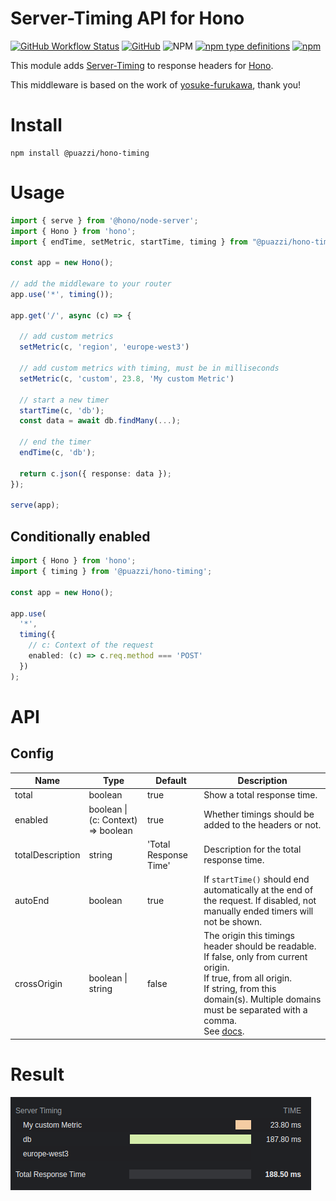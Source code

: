 # Server-Timing API for Hono

[![GitHub Workflow Status](https://img.shields.io/github/actions/workflow/status/PassiDel/hono-timing/ci.yml?branch=main)](https://github.com/PassiDel/hono-timing/actions)
[![GitHub](https://img.shields.io/github/license/PassiDel/hono-timing)](https://github.com/PassiDel/hono-timing/blob/main/LICENSE)
![NPM](https://img.shields.io/npm/l/%40puazzi%2Fhono-timing)
[![npm type definitions](https://img.shields.io/npm/types/@puazzi/hono-timing)](https://www.npmjs.com/package/@puazzi/hono-timing)
[![npm](https://img.shields.io/npm/v/@puazzi/hono-timing)](https://www.npmjs.com/package/@puazzi/hono-timing)

This module adds [Server-Timing](https://www.w3.org/TR/server-timing/) to response headers
for [Hono](https://hono.dev/).

This middleware is based on the work of [yosuke-furukawa](https://github.com/yosuke-furukawa/server-timing), thank you!

# Install

```shell
npm install @puazzi/hono-timing
```

# Usage

```ts
import { serve } from '@hono/node-server';
import { Hono } from 'hono';
import { endTime, setMetric, startTime, timing } from "@puazzi/hono-timing";

const app = new Hono();

// add the middleware to your router
app.use('*', timing());

app.get('/', async (c) => {

  // add custom metrics
  setMetric(c, 'region', 'europe-west3')

  // add custom metrics with timing, must be in milliseconds
  setMetric(c, 'custom', 23.8, 'My custom Metric')

  // start a new timer
  startTime(c, 'db');
  const data = await db.findMany(...);

  // end the timer
  endTime(c, 'db');

  return c.json({ response: data });
});

serve(app);

```

## Conditionally enabled

```ts
import { Hono } from 'hono';
import { timing } from '@puazzi/hono-timing';

const app = new Hono();

app.use(
  '*',
  timing({
    // c: Context of the request
    enabled: (c) => c.req.method === 'POST'
  })
);
```

# API

## Config

| **Name**         | **Type**                           | **Default**           | **Description**                                                                                                                                                                                                                                                                                          |
| ---------------- | ---------------------------------- | --------------------- | -------------------------------------------------------------------------------------------------------------------------------------------------------------------------------------------------------------------------------------------------------------------------------------------------------- |
| total            | boolean                            | true                  | Show a total response time.                                                                                                                                                                                                                                                                              |
| enabled          | boolean \| (c: Context) => boolean | true                  | Whether timings should be added to the headers or not.                                                                                                                                                                                                                                                   |
| totalDescription | string                             | 'Total Response Time' | Description for the total response time.                                                                                                                                                                                                                                                                 |
| autoEnd          | boolean                            | true                  | If `startTime()` should end automatically at the end of the request. If disabled, not manually ended timers will not be shown.                                                                                                                                                                           |
| crossOrigin      | boolean \| string                  | false                 | The origin this timings header should be readable.<br>If false, only from current origin.<br>If true, from all origin.<br>If string, from this domain(s). Multiple domains must be separated with a comma.<br>See [docs](https://developer.mozilla.org/en-US/docs/Web/HTTP/Headers/Timing-Allow-Origin). |

# Result

![Example Timings](example.png)
